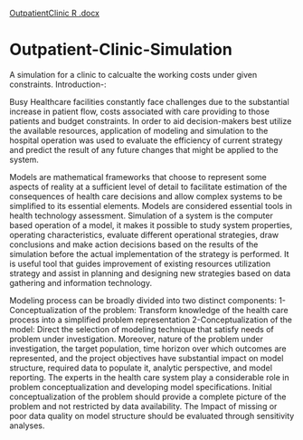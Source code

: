 [OutpatientClinic R .docx](https://github.com/h-grover10/Outpatient-Clininc-Simulation/files/6912241/OutpatientClinic.R.docx)
# Outpatient-Clinic-Simulation
A simulation for a clinic to calcualte the working costs under given constraints.
Introduction-:


Busy Healthcare facilities constantly face challenges due to the substantial increase in patient flow, costs associated with care providing to those patients and budget constraints. In order to aid decision-makers best utilize the available resources, application of modeling and simulation to the hospital operation was used to evaluate the efficiency of current strategy and predict the result of any future changes that might be applied to the system.
 
Models are mathematical frameworks that choose to represent some aspects of reality at a sufficient level of detail to facilitate estimation of the consequences of health care decisions and allow complex systems to be simplified to its essential elements. Models are considered essential tools in health technology assessment. 
Simulation of a system is the computer based operation of a model, it makes it possible to study system properties, operating characteristics, evaluate different operational strategies, draw conclusions and make action decisions based on the results of the simulation before the actual implementation of the strategy is performed. It is useful tool that guides improvement of existing resources utilization strategy and assist in planning and designing new strategies based on data gathering and information technology.
 
Modeling process can be broadly divided into two distinct components:
1-Conceptualization of the problem:
Transform knowledge of the health care process into a simplified problem representation
2-Conceptualization of the model:
Direct the selection of modeling technique that satisfy needs of problem under investigation.
Moreover, nature of the problem under investigation, the target population, time horizon over which outcomes are represented, and the project objectives have substantial impact on model structure, required data to populate it, analytic perspective, and model reporting.
The experts in the health care system play a considerable role in problem conceptualization and developing model specifications. Initial conceptualization of the problem should provide a complete picture of the problem and not restricted by data availability. The Impact of missing or poor data quality on model structure should be evaluated through sensitivity analyses.

